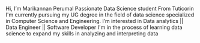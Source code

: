   Hi, I’m Marikannan Perumal
  Passionate Data Science student 
  From Tuticorin
  I'm currently pursuing my UG degree in the field of data science specialized in Computer Science and Engineering. 
  I’m interested in Data analytics || Data Engineer || Software Developer
  I'm in the process of learning data science to expand my skills in analyzing and interpreting data
 
  


